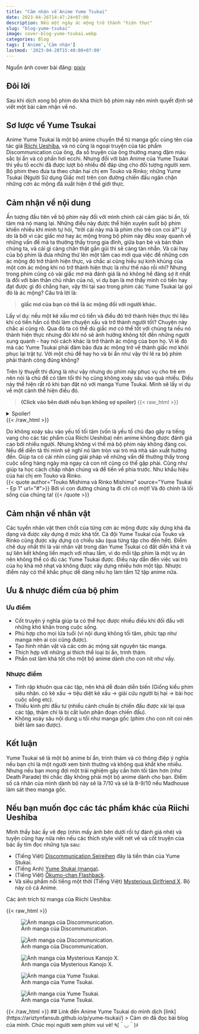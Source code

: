 ```yaml
---
title: "Cảm nhận về Anime Yume Tsukai"
date: 2023-04-26T14:47:24+07:00
description: Nếu một ngày ác mộng trở thành "hiện thực"
slug: "blog-yume-tsukai"
image: cover-blog-yume-tsukai.webp
categories: Blog
tags: ['Anime','Cảm nhận']
lastmod: '2023-04-28T15:40:00+07:00'
---
```

Nguồn ảnh cover bài đăng: [pixiv](https://www.pixiv.net/en/artworks/27562327)   
## Đôi lời  
Sau khi dịch xong bộ phim do khá thích bộ phim này nên mình quyết định sẽ viết một bài cảm nhận về nó.
## Sơ lược về Yume Tsukai   
Anime Yume Tsukai là một bộ anime chuyển thể từ manga gốc cùng tên của tác giả [Riichi Ueshiba](https://myanimelist.net/people/3230/Riichi_Ueshiba), và nó cũng là ngoại truyện của tác phẩm Discommunication của ông, đa số truyện của ông thường mang đậm màu sắc bí ẩn và có phần hơi ecchi. Nhưng đối với bản Anime của Yume Tsukai thì yếu tố ecchi đã được lượt bỏ nhiều để đáp ứng cho đối tượng người xem.
Bộ phim theo đưa ta theo chân hai chị em Touko và Rinko; những Yume Tsukai (Người Sử dụng Giấc mơ) trên con đường chiến đấu ngăn chặn những cơn ác mộng đã xuất hiện ở thế giới thực.
## Cảm nhận về nội dung   
Ấn tượng đầu tiên về bộ phim này đối với mình chính cái cảm giác bí ẩn, tối tăm mà nó mang lại. Những điều này được thể hiện xuyên suốt bộ phim khiến nhiều khi mình tự hỏi, "trời cái này mà là phim cho trẻ con coi à?"
Lý do là bởi vì các giấc mơ hay ác mộng trong bộ phim này đều xoay quanh về những vấn đề mà ta thường thấy trong gia đình, giữa bạn bè và bản thân chúng ta, và cái gì càng chân thật gần gũi thì sẽ càng tàn nhẫn. Và cái hay của bộ phim là đưa những thứ lên một tầm cao mới qua việc để những cơn ác mộng đó trở thành hiện thực, và chắc ai cũng hiểu sự kinh khủng của một cơn ác mộng khi nó trở thành hiện thực là như thế nào rồi nhỉ? 
Nhưng trong phim cũng có vài giấc mơ mà đánh giá là nó không hề đáng sợ ít nhất là đối với bản thân chủ nhân của nó, ví dụ bạn là mơ thấy mình có tiền hay đạt được gì đó chẳng hạn, vậy thì tại sao trong phim các Yume Tsukai lại gọi đó là ác mộng? Câu trả lời là:    
> **giấc mơ của bạn có thể là ác mộng đối với người khác.**

Lấy ví dụ: nếu một kẻ xấu mơ có tiền và điều đó trở thành hiện thực thì liệu khi có tiền hắn có thôi làm chuyện xấu và trở thành người tốt? Chuyện này chắc ai cũng rõ.
Qua đó ta có thể dù giấc mơ có thể tốt với chúng ta nếu nó thành hiện thực nhưng đôi khi nó sẽ ảnh hưởng không tốt đến những người xung quanh - hay nói cách khác là trở thành ác mộng của bọn họ. Vì lẽ đó mà các Yume Tsukai phải đảm bảo đưa ác mộng trở về thành giấc mơ khôi phục lại trật tự. Với một chủ đề hay ho và bí ẩn như vậy thì lẽ ra bộ phim phải thành công đúng không?

Trên lý thuyết thì đúng là như vậy nhưng do phim này phục vụ cho trẻ em nên nói là chủ đề có tâm tối thì họ cũng không xoáy sâu vào quá nhiều. Điều này thể hiện rất rõ khi bạn đặt nó với manga Yume Tsukai.
Mình sẽ lấy ví dụ về một cảnh thể hiện điều đó.   

>**(Click vào bên dưới nếu bạn không sợ spoiler)**
{{< raw_html >}}  
<details> 
  <summary>Spoiler!</summary>
  Ở vụ án đầu tiên trong anime thì nó chỉ đơn thuần là về vụ mất tích của một cô gái do chủ nhân của của ác mộng thích cô ấy nhưng lại sợ bị từ chối và nó chỉ kéo dài một tập. Và nó chỉ có thế.
  Nhưng trong manga thì vụ này khá dark đại loại không chỉ một người bị mất tích mà chủ nhân ác mộng lại còn là con trai giả gái và muốn người mình yêu trở thành nam và "hoà làm một với họ." Holyshit quả này mà lên anime thời này cháy phải biết.
</details>
{{< /raw_html >}}
  
Do không xoáy sâu vào yếu tố tối tăm (vốn là yếu tố chủ đạo gây ra tiếng vang cho các tác phẩm của Riichi Ueshiba) nên anime không được đánh giá cao bởi nhiều người. Nhưng không vì thế mà bộ phim này không đáng coi. Nếu để diễn tả thì mình sẽ nghĩ nó làm tròn vai trò mà nhà sản xuất hướng đến. Giúp ta có cái nhìn cũng giải pháp về những vấn đề thường thấy trong cuộc sống hàng ngày mà ngay cả con nít cũng có thể gặp phải. Cũng như giúp ta học cách chấp nhận chúng và để tiến về phía trước. Như khẩu hiệu của hai chị em Touko và Rinko.  
{{< quote author="Touko Mishima và Rinko Mishima" source="Yume Tsukai - Ep 1" url="#">}}
Bởi vì con đường chúng ta đi chỉ có một! Và đó chính là lối sống của chúng ta!
{{< /quote >}}
## Cảm nhận về nhân vật  
Các tuyến nhân vật then chốt của từng cơn ác mộng được xây dựng khá đa dạng và được xây dựng ở mức khá tốt. Cả đội Yume Tsukai của Touko và Rinko cũng được xây dựng có chiều sâu (qua từng tập cho đến hết). Điểm chê duy nhất thì là vài nhân vật trong dàn Yume Tsukai có đất diễn khá ít và sự liên kết không liền mạch với nhau lắm, vì do mỗi tập phim là một vụ án nên không thể có đủ các Yume Tsukai được. Điều này dẫn đến việc vai trò của họ khá mờ nhạt và không được xây dựng nhiều hơn một tập. Nhược điểm này có thể khắc phục dễ dàng nếu họ làm tầm 12 tập anime nữa.
## Ưu & nhược điểm của bộ phim   
### Ưu điểm    
- Cốt truyện ý nghĩa giúp ta có thể học được nhiều điều khi đối đầu với những khó khăn trong cuộc sống.
- Phù hợp cho mọi lứa tuổi (vì nội dung không tối tăm, phức tạp như manga nên ai coi cũng được).
- Tạo hình nhân vật và các cơn ác mộng sát nguyên tác manga.
- Thích hợp với những ai thích thể loại bí ẩn, trinh thám.
- Phần ost làm khá tốt cho một bộ anime dành cho con nít như vầy.
### Nhược điểm   
- Tính rập khuôn qua các tập, nên khá dễ đoán diễn biến (Giống kiểu phim siêu nhân. có kẻ xấu -> tiệu diệt kẻ xấu -> giải cứu người bị hại -> bài học cuộc sống etc).
- Thiếu kinh phí đầu tư (nhiều cảnh chuẩn bị chiến đấu được xài lại qua các tập, thậm chí là bị cắt luôn phân đoạn chiến đấu).
- Không xoáy sâu nội dung u tối như manga gốc (phim cho con nít coi nên biết làm sao được).
## Kết luận   
Yume Tsukai sẽ là một bộ anime bí ẩn, trinh thám và có thông điệp ý nghĩa nếu bạn chỉ là một người xem bình thường và không quá khắt khe nhiều. Nhưng nếu bạn mong đợi một trải nghiệm gây cấn hơn tối tăm hơn (như Death Parade) thì chắc đây không phải một bộ anime dành cho bạn.
Điểm số cả nhân của mình dành bộ này sẽ là 7/10 và sẽ là 8-9/10 nếu Madhouse làm sát theo manga gốc.
## Nếu bạn muốn đọc các tác phẩm khác của Riichi Ueshiba   
Mình thấy bác ấy vẽ đẹp (nhìn mấy ảnh bên dưới rồi tự đánh giá nhé)  và tuyện cũng hay nữa nên nếu các thích style viết nét vẽ và cốt truyện của bác ấy tìm đọc những tựa sau:
- (Tiếng Việt) [Discommunication Seireihen](https://blogtruyen.vn/7534/discommunication-seireihen) đây là tiền thân của Yume Stukai.
- (Tiếng Anh) [Yume Stukai (manga)](https://mangatoto.com/series/53357).
- (Tiếng Việt) [Ōkumo-chan Flashback](https://blogtruyen.vn/16297/ookumo-chan-flashback).
- Và siêu phẩm nổi tiếng một thời (Tiếng Việt) [Mysterious Girlfriend X](https://blogtruyen.vn/1056/mysterious-girlfriend-x). Bộ này có cả Anime.

Các ảnh trích từ manga của Riichi Ueshiba:   
        
{{< raw_html >}}  
<p align="center">
	<figure>
		<img src="/discommunication-1.webp" loading="lazy" title="Ảnh manga của Discommunication." alt="Ảnh manga của Discommunication.">
		<figcaption>Ảnh manga của Discommunication.</figcaption>	
	</figure>
	<figure>
		<img src="/discommunication-2.webp" loading="lazy" title="Ảnh manga của Discommunication." alt="Ảnh manga của Discommunication.">
		<figcaption>Ảnh manga của Discommunication.</figcaption>	
	</figure>
	<figure>
		<img src="/mysteriouskanojox.webp" loading="lazy" title="Ảnh manga của Mysterious Kanojo X." alt="Ảnh manga của Mysterious Kanojo X.">
		<figcaption>Ảnh manga của Mysterious Kanojo X.</figcaption>	
	</figure>
	<figure>
		<img src="/yume-tsukai-2.webp" loading="lazy" title="Ảnh manga của Yume Tsukai." alt="Ảnh manga của Yume Tsukai.">
		<figcaption>Ảnh manga của Yume Tsukai.</figcaption>	
	</figure>
	<figure>
		<img src="/yume-tsukai-3.webp" loading="lazy" title="Ảnh manga của Yume Tsukai." alt="Ảnh manga của Yume Tsukai.">
		<figcaption>Ảnh manga của Yume Tsukai.</figcaption>	
	</figure>
</p>
{{< /raw_html >}}   
## Link đến Anime Yume Tsukai do mình dịch   
[link](https://ariztynfansub.github.io/p/yume-tsukai/)   
> Cảm ơn đã đọc bài blog của mình. Chúc mọi người xem phim vui vẻ! ٩(＾◡＾)۶